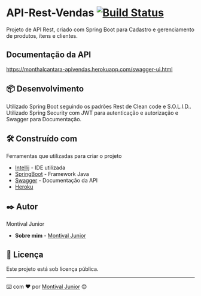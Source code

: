 # API-Rest-Vendas [![Build Status](https://travis-ci.com/MonthAlcantara/API-Rest-Central-Erros.svg?branch=master)](https://travis-ci.com/MonthAlcantara/API-Rest-Central-Erros)

Projeto de API Rest, criado com Spring Boot para Cadastro e gerenciamento de produtos, ítens e clientes.

## Documentação da API
https://monthalcantara-apivendas.herokuapp.com/swagger-ui.html

## 📦 Desenvolvimento

Utilizado Spring Boot seguindo os padrões Rest de Clean code e S.O.L.I.D.. Utilizado Spring Security com JWT para autenticação e autorização e Swagger para Documentação.  

## 🛠️ Construído com

Ferramentas que utilizadas para criar o projeto

* [Intellij](https://www.jetbrains.com/pt-br/idea/) - IDE utilizada
* [SpringBoot](https://spring.io/projects/spring-boot) - Framework Java
* [Swagger](https://swagger.io/) - Documentação da API
* [Heroku](https://dashboard.heroku.com/) 

## ✒️ Autor

Montival Junior

* **Sobre mim** -  [Montival Junior](https://monthalcantara.github.io/)


## 📄 Licença

Este projeto está sob licença pública.



---
⌨️ com ❤️ por [Montival Junior](/https://github.com/MonthAlcantara) 😊

